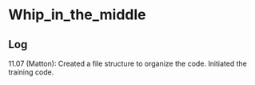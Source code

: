 # Whip_in_the_middle

## Log

11.07 (Matton): Created a file structure to organize the code. Initiated the training code.
